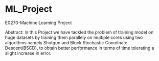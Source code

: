 # ML_Project
E0270-Machine Learning Project

Abstract:
In this Project we have tackled the problem of training model on huge datasets by training them parallely on multiple cores using two algorithms namely Shotgun and Block Stochastic Coordinate Descent(BSCD), to obtain better performance in terms of time tolerating a slight increase in error.
